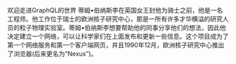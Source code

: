 欢迎走进GraphQL的世界
蒂姆•伯纳斯李在英国女王封他为骑士之前，他是一名工程师。他工作位于瑞士的欧洲核子研究中心，那是一所有许多才华横溢的研究人员的粒子物理实验室。蒂姆•伯纳斯李想要帮助他的同事分享他们的想法，因此他决定建立一个网络，可以让科学家们在上面发布和更新一些信息。这个项目成为了第一个网络服务和第一个客户端网页，并且1990年12月，欧洲核子研究中心推出了浏览器(后来更名为“Nexus”)。
